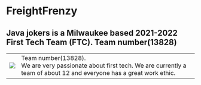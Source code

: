 # FreightFrenzy  
## Java jokers is a Milwaukee based 2021-2022 First Tech Team (FTC). Team number(13828)
<table>
  <tr>
    <td>
            <img src="https://user-images.githubusercontent.com/64339630/141203829-91728033-1b7c-4a43-bc86-a5caff8cb142.png">
    </td>
    <td>
      Team number(13828).    <br> We are very passionate about first tech. We are currently a team of about 12 and everyone has a great work ethic.
    </td>
  </tr>
  </table>
